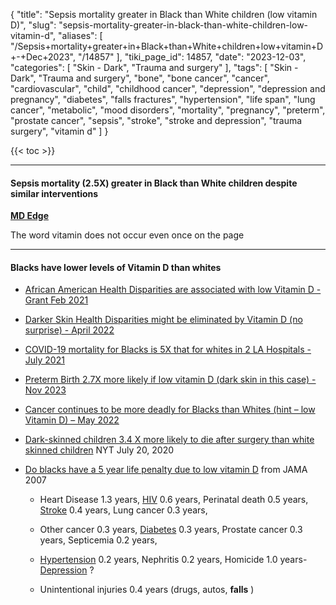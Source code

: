 {
    "title": "Sepsis mortality greater in Black than White children (low vitamin D)",
    "slug": "sepsis-mortality-greater-in-black-than-white-children-low-vitamin-d",
    "aliases": [
        "/Sepsis+mortality+greater+in+Black+than+White+children+low+vitamin+D+-+Dec+2023",
        "/14857"
    ],
    "tiki_page_id": 14857,
    "date": "2023-12-03",
    "categories": [
        "Skin - Dark",
        "Trauma and surgery"
    ],
    "tags": [
        "Skin - Dark",
        "Trauma and surgery",
        "bone",
        "bone cancer",
        "cancer",
        "cardiovascular",
        "child",
        "childhood cancer",
        "depression",
        "depression and pregnancy",
        "diabetes",
        "falls fractures",
        "hypertension",
        "life span",
        "lung cancer",
        "metabolic",
        "mood disorders",
        "mortality",
        "pregnancy",
        "preterm",
        "prostate cancer",
        "sepsis",
        "stroke",
        "stroke and depression",
        "trauma surgery",
        "vitamin d"
    ]
}


{{< toc >}}

---

#### Sepsis mortality (2.5X) greater in Black than White children despite similar interventions

 **[MD Edge](https://www.mdedge.com/pediatrics/article/266635/diversity-medicine/sepsis-mortality-greater-black-white-children-despite?ecd=WNL_EVE_231203_mdedge)** 

The word vitamin does not occur even once on the page

---

#### Blacks have lower levels of Vitamin D than whites

* [African American Health Disparities are associated with low Vitamin D - Grant Feb 2021](/posts/african-american-health-disparities-are-associated-with-low-vitamin-d-grant)

* [Darker Skin Health Disparities might be eliminated by Vitamin D (no surprise) - April 2022](/posts/darker-skin-health-disparities-might-be-eliminated-by-vitamin-d-no-surprise)

* [COVID-19 mortality for Blacks is 5X that for whites in 2 LA Hospitals - July 2021](/posts/covid-19-mortality-for-blacks-is-5x-that-for-whites-in-2-la-hospitals)

* [Preterm Birth 2.7X more likely if low vitamin D (dark skin in this case) - Nov 2023](/posts/preterm-birth-27x-more-likely-if-low-vitamin-d-dark-skin-in-this-case)

* [Cancer continues to be more deadly for Blacks than Whites (hint – low Vitamin D) – May 2022](/posts/cancer-continues-to-be-more-deadly-for-blacks-than-whites-hint-low-vitamin-d)

* [Dark-skinned children 3.4 X more likely to die after surgery than white skinned children](https://www.nytimes.com/2020/07/20/science/black-children-surgery-deaths.html) NYT July 20, 2020

* [Do blacks have a 5 year life penalty due to low vitamin D](/posts/do-blacks-have-a-5-year-life-penalty-due-to-low-vitamin-d) from JAMA 2007

   * Heart Disease 1.3 years, [HIV](/categories/hiv) 0.6 years, Perinatal death 0.5 years, [Stroke](/categories/stroke) 0.4 years, Lung cancer 0.3 years,

   * Other cancer 0.3 years, [Diabetes](/categories/diabetes) 0.3 years, Prostate cancer 0.3 years, Septicemia 0.2 years,

   * [Hypertension](/categories/hypertension) 0.2 years, Nephritis 0.2 years, Homicide 1.0 years-[Depression](/categories/depression) ?

   * Unintentional injuries 0.4 years (drugs, autos,  **falls** )